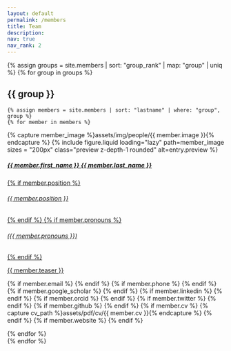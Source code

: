 ```yaml
---
layout: default
permalink: /members
title: Team
description:
nav: true
nav_rank: 2
---
```


{% assign groups = site.members | sort: "group_rank" | map: "group" | uniq %}
{% for group in groups %}
## {{ group }}

    {% assign members = site.members | sort: "lastname" | where: "group", group %}
    {% for member in members %}
<p style="margin-bottom:10px">
    <div class="card hoverable">
        <div class="row no-gutters">
            <div class="col-sm-3 col-md-2">
            {% capture member_image %}assets/img/people/{{ member.image }}{% endcapture %}
            {%
                include figure.liquid
                loading="lazy"
                path=member_image
                sizes = "200px"
                class="preview z-depth-1 rounded"
                alt=entry.preview
             %}
            </div>
            <div class="team col-sm-9 col-md-10">
                <div class="card-body">
                    <a href="{{ member.url }}">
                    <h5 class="card-title">{{ member.first_name }} {{ member.last_name }}</h5>
                    {% if member.position %}<h6 class="card-subtitle mb-2 text-muted">{{ member.position }}</h6>{% endif %}
                    {% if member.pronouns %}<h6 class="card-subtitle mb-2 text-muted">({{ member.pronouns }})</h6>{% endif %}
                    <p class="card-text">
                        {{ member.teaser }}
                    </p>
                    </a>
                    <div>
                    {% if member.email %}
                        <a href="mailto:{{ member.email | encode_email }}" class="card-link"><i class="fas fa-envelope"></i></a>
                    {% endif %}
                    {% if member.phone %}
                        <a href="tel:{{ member.phone }}" class="card-link"><i class="fas fa-phone"></i></a>
                    {% endif %}
                    {% if member.google_scholar %}
                        <a href="https://scholar.google.com/citations?user={{ member.google_scholar }}" class="card-link" target="_blank"><i class="ai ai-google-scholar"></i></a>
                    {% endif %}
                    {% if member.linkedin %}
                        <a href="https://linkedin.com/in/{{ member.linkedin }}/" class="card-link" target="_blank"><i class="fab fa-linkedin"></i></a>
                    {% endif %}
                    {% if member.orcid %}
                        <a href="https://orcid.org/{{ member.orcid }}" class="card-link" target="_blank"><i class="fab fa-orcid"></i></a>
                    {% endif %}
                    {% if member.twitter %}
                        <a href="https://twitter.com/{{ member.twitter }}" class="card-link" target="_blank"><i class="fab fa-twitter"></i></a>
                    {% endif %}
                    {% if member.github %}
                        <a href="https://github.com/{{ member.github }}" class="card-link" target="_blank"><i class="fab fa-github"></i></a>
                    {% endif %}
                    {% if member.cv %}
                    {% capture cv_path %}assets/pdf/cv/{{ member.cv }}{% endcapture %}
                        <a href="{{ cv_path | relative_url }}" class="card-link" target="_blank"><i class="ai ai-cv"></i></a>
                    {% endif %}
                    {% if member.website %}
                        <a href="{{ member.website }}" class="card-link" target="_blank"><i class="fas fa-globe"></i></a>
                    {% endif %}
                    <!-- <p class="card-text"> -->
                    <!--     <small class="test-muted"><i class="fas fa-thumbtack"></i> {{ member.address | replace: '<br />', ', ' }}</small> -->
                    <!-- </p> -->
                    </div>
                </div>
            </div>
        </div>
    </div>
    </p>
    {% endfor %}
<br>
{% endfor %}



